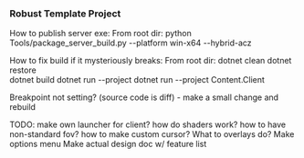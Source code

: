 ### Robust Template Project

How to publish server exe:
From root dir: 
    python Tools/package_server_build.py --platform win-x64 --hybrid-acz

How to fix build if it mysteriously breaks:
From root dir: 
    dotnet clean
    dotnet restore      
    dotnet build
    dotnet run --project
    dotnet run --project Content.Client

Breakpoint not setting? (source code is diff) - make a small change and rebuild

TODO:
    make own launcher for client?
    how do shaders work?
    how to have non-standard fov?
    how to make custom cursor?
    What to overlays do?
    Make options menu
    Make actual design doc w/ feature list
